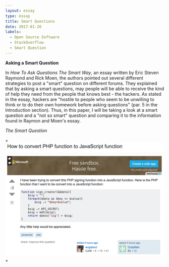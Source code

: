 ```yaml
---
layout: essay
type: essay
title: Smart Questions
date: 2017-01-26
labels:
  - Open Source Software
  - StackOverflow
  - Smart Question
---
```


<b> Asking a Smart Question</b>

In <i>How To Ask Questions The Smart Way</i>, an essay written by Eric Steven Raymond and Rick Moen, the authors pointed out several different strategies to post a "smart" question on different forums. They explained that by asking a smart questions, may people will be able to receive the kind of help they need from the people that knows best - the hackers. As stated in the essay, hackers are "hostile to people who seem to be unwilling to think or to do their own homework before asking questions" (par. 5 in the Introduction section). Thus, in this paper, I will be taking a look at a smart question and a "not so smart" question and comparing it to the information found in Raymon and Moen's essay. 

<i> The Smart Question</i>

+<img class="ui tiny left circular floated image" src="images/Screen Shot 2017-01-26 at 9.06.44 PM.png">+

